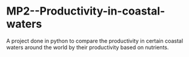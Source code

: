 # MP2--Productivity-in-coastal-waters

A project done in python to compare the productivity in certain coastal waters around the world by their productivity based on nutrients.
